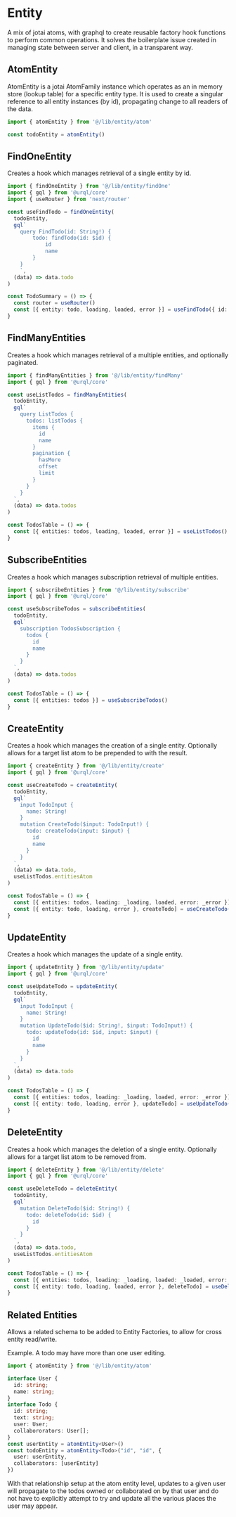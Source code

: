 # Entity

A mix of jotai atoms, with graphql to create reusable factory hook functions to perform common operations. It solves the
boilerplate issue created in managing state between server and client, in a transparent way.

## AtomEntity

AtomEntity is a jotai AtomFamily instance which operates as an in memory store (lookup table) for a specific entity
type. It is used to create a singular reference to all entity instances (by id), propagating change to all readers of
the data.

```ts
import { atomEntity } from '@/lib/entity/atom'

const todoEntity = atomEntity()
```

## FindOneEntity

Creates a hook which manages retrieval of a single entity by id.

```ts
import { findOneEntity } from '@/lib/entity/findOne'
import { gql } from '@urql/core'
import { useRouter } from 'next/router'

const useFindTodo = findOneEntity(
  todoEntity,
  gql`
    query FindTodo(id: String!) {
        todo: findTodo(id: $id) {
            id
            name
        }
    }
    `,
  (data) => data.todo
)

const TodoSummary = () => {
  const router = useRouter()
  const [{ entity: todo, loading, loaded, error }] = useFindTodo({ id: router.query.id })
}
```

## FindManyEntities

Creates a hook which manages retrieval of a multiple entities, and optionally paginated.

```ts
import { findManyEntities } from '@/lib/entity/findMany'
import { gql } from '@urql/core'

const useListTodos = findManyEntities(
  todoEntity,
  gql`
    query ListTodos {
      todos: listTodos {
        items {
          id
          name
        }
        pagination {
          hasMore
          offset
          limit
        }
      }
    }
  `,
  (data) => data.todos
)

const TodosTable = () => {
  const [{ entities: todos, loading, loaded, error }] = useListTodos()
}
```

## SubscribeEntities

Creates a hook which manages subscription retrieval of multiple entities.

```ts
import { subscribeEntities } from '@/lib/entity/subscribe'
import { gql } from '@urql/core'

const useSubscribeTodos = subscribeEntities(
  todoEntity,
  gql`
    subscription TodosSubscription {
      todos {
        id
        name
      }
    }
  `,
  (data) => data.todos
)

const TodosTable = () => {
  const [{ entities: todos }] = useSubscribeTodos()
}
```

## CreateEntity

Creates a hook which manages the creation of a single entity.
Optionally allows for a target list atom to be prepended to with the result.

```ts
import { createEntity } from '@/lib/entity/create'
import { gql } from '@urql/core'

const useCreateTodo = createEntity(
  todoEntity,
  gql`
    input TodoInput {
      name: String!
    }
    mutation CreateTodo($input: TodoInput!) {
      todo: createTodo(input: $input) {
        id
        name
      }
    }
  `,
  (data) => data.todo,
  useListTodos.entitiesAtom
)

const TodosTable = () => {
  const [{ entities: todos, loading: _loading, loaded, error: _error }] = useListTodos()
  const [{ entity: todo, loading, error }, createTodo] = useCreateTodo()
}
```

## UpdateEntity

Creates a hook which manages the update of a single entity.

```ts
import { updateEntity } from '@/lib/entity/update'
import { gql } from '@urql/core'

const useUpdateTodo = updateEntity(
  todoEntity,
  gql`
    input TodoInput {
      name: String!
    }
    mutation UpdateTodo($id: String!, $input: TodoInput!) {
      todo: updateTodo(id: $id, input: $input) {
        id
        name
      }
    }
  `,
  (data) => data.todo
)

const TodosTable = () => {
  const [{ entities: todos, loading: _loading, loaded, error: _error }] = useListTodos()
  const [{ entity: todo, loading, error }, updateTodo] = useUpdateTodo()
}
```

## DeleteEntity

Creates a hook which manages the deletion of a single entity.
Optionally allows for a target list atom to be removed from.

```ts
import { deleteEntity } from '@/lib/entity/delete'
import { gql } from '@urql/core'

const useDeleteTodo = deleteEntity(
  todoEntity,
  gql`
    mutation DeleteTodo($id: String!) {
      todo: deleteTodo(id: $id) {
        id
      }
    }
  `,
  (data) => data.todo,
  useListTodos.entitiesAtom
)

const TodosTable = () => {
  const [{ entities: todos, loading: _loading, loaded: _loaded, error: _error }] = useListTodos()
  const [{ entity: todo, loading, loaded, error }, deleteTodo] = useDeleteTodo()
}
```

## Related Entities

Allows a related schema to be added to Entity Factories, to allow for cross entity read/write.

Example. A todo may have more than one user editing.

```ts
import { atomEntity } from '@/lib/entity/atom'

interface User {
  id: string;
  name: string;
}
interface Todo {
  id: string;
  text: string;
  user: User;
  collabororators: User[];
}
const userEntity = atomEntity<User>()
const todoEntity = atomEntity<Todo>("id", "id", {
  user: userEntity,
  collaborators: [userEntity]
})
```

With that relationship setup at the atom entity level, updates to a given user will propagate to the todos owned or
collaborated on by that user and do not have to explicitly attempt to try and update all the various places the user may
appear.
